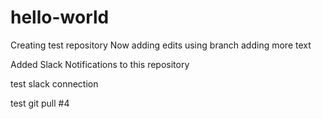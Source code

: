 # hello-world
Creating test repository
Now adding edits using branch
adding more text <br/>

Added Slack Notifications to this repository

test slack connection

test git pull #4
